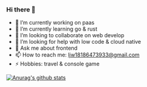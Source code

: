 ### Hi there 👋

<!--
**maoxiaodun/maoxiaodun** is a ✨ _special_ ✨ repository because its `README.md` (this file) appears on your GitHub profile.

Here are some ideas to get you started:
-->
- 🔭 I’m currently working on paas
- 🌱 I’m currently learning go & rust
- 👯 I’m looking to collaborate on web develop
- 🤔 I’m looking for help with low code & cloud native
- 💬 Ask me about frontend
- 📫 How to reach me: ljw18186473933@gmail.com
- ⚡ Hobbies: travel & console game

[![Anurag's github stats](https://github-readme-stats.vercel.app/api?username=maoxiaodun)](https://github.com/anuraghazra/github-readme-stats)

